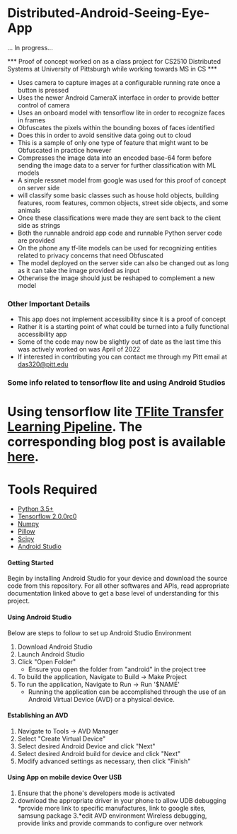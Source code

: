   # Distributed-Android-Seeing-Eye-App

  ... In progress...
  
*** Proof of concept worked on as a class project for CS2510 Distributed Systems at University of Pittsburgh while working towards MS in CS ***
* Uses camera to capture images at a configurable running rate once a button is pressed
* Uses the newer Android CameraX interface in order to provide better control of camera
* Uses an onboard model with tensorflow lite in order to recognize faces in frames
* Obfuscates the pixels within the bounding boxes of faces identified
* Does this in order to avoid sensitive data going out to cloud
* This is a sample of only one type of feature that might want to be Obfuscated in practice however
* Compresses the image data into an encoded base-64 form before sending the image data to a server for further classification with ML models
* A simple ressnet model from google was used for this proof of concept on server side
* will classify some basic classes such as house hold objects, building features, room features, common objects, street side objects, and some animals
* Once these classifications were made they are sent back to the client side as strings
* Both the runnable android app code and runnable Python server code are provided
* On the phone any tf-lite models can be used for recognizing entities related to privacy concerns that need Obfuscated
* The model deployed on the server side can also be changed out as long as it can take the image provided as input
* Otherwise the image should just be reshaped to complement a new model

### Other Important Details
* This app does not implement accessibility since it is a proof of concept
* Rather it is a starting point of what could be turned into a fully functional accessibility app
* Some of the code may now be slightly out of date as the last time this was actively worked on was April of 2022
* If interested in contributing you can contact me through my Pitt email at <das320@pitt.edu>

### Some info related to tensorflow lite and using Android Studios

# Using tensorflow lite <a href="https://github.com/tensorflow/examples/tree/master/lite/examples/model_personalization">TFlite Transfer Learning Pipeline</a>. The corresponding blog post is available <a href="https://aqibsaeed.github.io/on-device-activity-recognition">here</a>.

# Tools Required
* [Python 3.5+](https://www.python.org)
* [Tensorflow 2.0.0rc0](https://www.tensorflow.org)
* [Numpy](https://numpy.org/)
* [Pillow](https://pypi.org/project/Pillow/)
* [Scipy](https://scipy.org)
* [Android Studio](https://developer.android.com/studio/install)

#### Getting Started

Begin by installing Android Studio for your device and download the source code from this repository. For all other softwares and APIs, read appropriate documentation linked above to get a base level of understanding for this project.

#### Using Android Studio

Below are steps to follow to set up Android Studio Environment
1. Download Android Studio
2. Launch Android Studio
3. Click "Open Folder"
    * Ensure you open the folder from "android" in the project tree 
4. To build the application, Navigate to Build -> Make Project
5. To run the application, Navigate to Run -> Run '$NAME'
    * Running the application can be accomplished through the use of an Android Virtual Device (AVD) or a physical device.

#### Establishing an AVD

1. Navigate to Tools -> AVD Manager
2. Select "Create Virtual Device"
3. Select desired Android Device and click "Next"
4. Select desired Android build for device and click "Next"
5. Modify advanced settings as necessary, then click "Finish"

#### Using App on mobile device Over USB
1. Ensure that the phone's developers mode is activated
2. download the  appropriate driver in your phone to allow UDB debugging
   *provide more link to specific manufactures, link to google sites, samsung package
3.*edit AVD environment
Wireless debugging, provide links and provide commands to configure over network